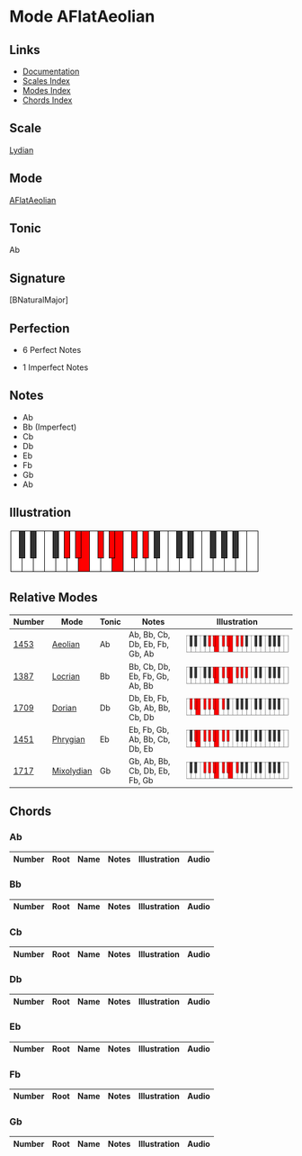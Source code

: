 # Mode AFlatAeolian

## Links

- [Documentation](index.md)
- [Scales Index](Scales.md)
- [Modes Index](Modes.md)
- [Chords Index](Chords.md)

## Scale

[Lydian](ScaleLydian.md)

## Mode

[AFlatAeolian](ModeAFlatAeolian.md)

## Tonic

Ab

## Signature

[BNaturalMajor]

## Perfection

 - 6 Perfect Notes

 - 1 Imperfect Notes

## Notes

- Ab
- Bb (Imperfect)
- Cb
- Db
- Eb
- Fb
- Gb
- Ab

## Illustration

![AFlatAeolian](ModeAFlatAeolian.png)

## Relative Modes

| Number | Mode | Tonic | Notes | Illustration |
|--------|------|-------|-------|--------------|
| [1453](https://ianring.com/musictheory/scales/1453) | [Aeolian](ModeAeolian.md) | Ab | Ab, Bb, Cb, Db, Eb, Fb, Gb, Ab | ![AFlatAeolian](ModeAFlatAeolian.png) |
| [1387](https://ianring.com/musictheory/scales/1387) | [Locrian](ModeLocrian.md) | Bb | Bb, Cb, Db, Eb, Fb, Gb, Ab, Bb | ![BFlatLocrian](ModeBFlatLocrian.png) |
| [1709](https://ianring.com/musictheory/scales/1709) | [Dorian](ModeDorian.md) | Db | Db, Eb, Fb, Gb, Ab, Bb, Cb, Db | ![DFlatDorian](ModeDFlatDorian.png) |
| [1451](https://ianring.com/musictheory/scales/1451) | [Phrygian](ModePhrygian.md) | Eb | Eb, Fb, Gb, Ab, Bb, Cb, Db, Eb | ![EFlatPhrygian](ModeEFlatPhrygian.png) |
| [1717](https://ianring.com/musictheory/scales/1717) | [Mixolydian](ModeMixolydian.md) | Gb | Gb, Ab, Bb, Cb, Db, Eb, Fb, Gb | ![GFlatMixolydian](ModeGFlatMixolydian.png) |

## Chords

### Ab

| Number | Root | Name | Notes | Illustration | Audio |
|--------|------|------|-------|--------------|-------|

### Bb

| Number | Root | Name | Notes | Illustration | Audio |
|--------|------|------|-------|--------------|-------|

### Cb

| Number | Root | Name | Notes | Illustration | Audio |
|--------|------|------|-------|--------------|-------|

### Db

| Number | Root | Name | Notes | Illustration | Audio |
|--------|------|------|-------|--------------|-------|

### Eb

| Number | Root | Name | Notes | Illustration | Audio |
|--------|------|------|-------|--------------|-------|

### Fb

| Number | Root | Name | Notes | Illustration | Audio |
|--------|------|------|-------|--------------|-------|

### Gb

| Number | Root | Name | Notes | Illustration | Audio |
|--------|------|------|-------|--------------|-------|

